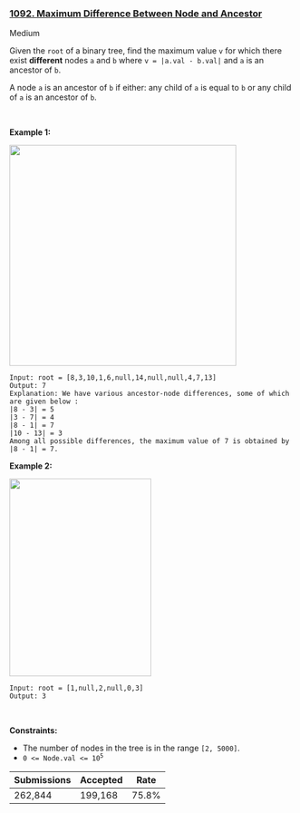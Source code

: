 ### [1092. Maximum Difference Between Node and Ancestor](https://leetcode.com/problems/maximum-difference-between-node-and-ancestor/description/)

Medium

Given the `` root `` of a binary tree, find the maximum value `` v `` for which there exist __different__ nodes `` a `` and `` b `` where `` v = |a.val - b.val| `` and `` a `` is an ancestor of `` b ``.

A node `` a `` is an ancestor of `` b `` if either: any child of `` a `` is equal to `` b `` or any child of `` a `` is an ancestor of `` b ``.

 

<strong class="example">Example 1:</strong>

<img alt="" src="https://assets.leetcode.com/uploads/2020/11/09/tmp-tree.jpg" style="width: 400px; height: 390px;"/>

```
Input: root = [8,3,10,1,6,null,14,null,null,4,7,13]
Output: 7
Explanation: We have various ancestor-node differences, some of which are given below :
|8 - 3| = 5
|3 - 7| = 4
|8 - 1| = 7
|10 - 13| = 3
Among all possible differences, the maximum value of 7 is obtained by |8 - 1| = 7.
```

<strong class="example">Example 2:</strong>

<img alt="" src="https://assets.leetcode.com/uploads/2020/11/09/tmp-tree-1.jpg" style="width: 250px; height: 349px;"/>

```
Input: root = [1,null,2,null,0,3]
Output: 3
```

 

__Constraints:__

*   The number of nodes in the tree is in the range `` [2, 5000] ``.
*   <code>0 <= Node.val <= 10<sup>5</sup></code>

| Submissions    | Accepted     | Rate   |
| -------------- | ------------ | ------ |
| 262,844 | 199,168 | 75.8% |